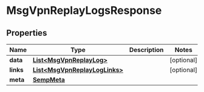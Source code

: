 
# MsgVpnReplayLogsResponse

## Properties
Name | Type | Description | Notes
------------ | ------------- | ------------- | -------------
**data** | [**List&lt;MsgVpnReplayLog&gt;**](MsgVpnReplayLog.md) |  |  [optional]
**links** | [**List&lt;MsgVpnReplayLogLinks&gt;**](MsgVpnReplayLogLinks.md) |  |  [optional]
**meta** | [**SempMeta**](SempMeta.md) |  | 



